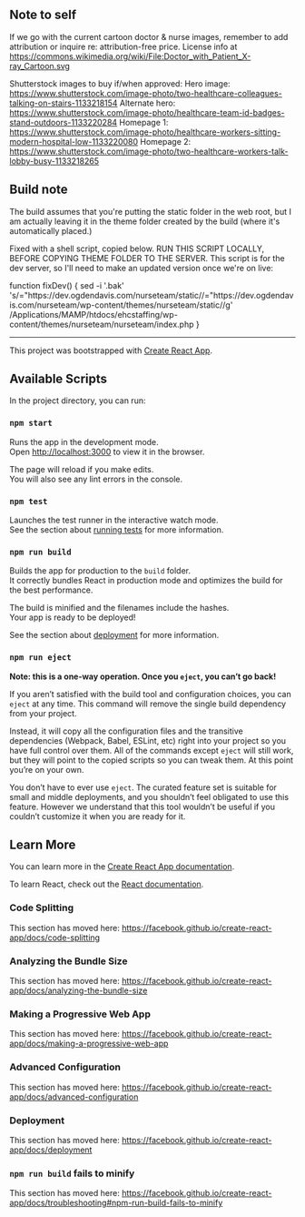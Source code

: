 ## Note to self

If we go with the current cartoon doctor & nurse images, remember to add attribution or inquire re: attribution-free price. License info at https://commons.wikimedia.org/wiki/File:Doctor_with_Patient_X-ray_Cartoon.svg

Shutterstock images to buy if/when approved:
Hero image: https://www.shutterstock.com/image-photo/two-healthcare-colleagues-talking-on-stairs-1133218154
Alternate hero: https://www.shutterstock.com/image-photo/healthcare-team-id-badges-stand-outdoors-1133220284
Homepage 1: https://www.shutterstock.com/image-photo/healthcare-workers-sitting-modern-hospital-low-1133220080
Homepage 2: https://www.shutterstock.com/image-photo/two-healthcare-workers-talk-lobby-busy-1133218265

## Build note

The build assumes that you're putting the static folder in the web root, but I
am actually leaving it in the theme folder created by the build (where it's
automatically placed.)

Fixed with a shell script, copied below. RUN THIS SCRIPT LOCALLY, BEFORE COPYING
THEME FOLDER TO THE SERVER. This script is for the dev server, so I'll need to
make an updated version once we're on live:

function fixDev() {
sed -i '.bak' 's/="https:\/\/dev.ogdendavis.com\/nurseteam\/static\//="https:\/\/dev.ogdendavis.com\/nurseteam\/wp-content\/themes\/nurseteam\/static\//g' /Applications/MAMP/htdocs/ehcstaffing/wp-content/themes/nurseteam/nurseteam/index.php
}

---

This project was bootstrapped with [Create React App](https://github.com/facebook/create-react-app).

## Available Scripts

In the project directory, you can run:

### `npm start`

Runs the app in the development mode.<br>
Open [http://localhost:3000](http://localhost:3000) to view it in the browser.

The page will reload if you make edits.<br>
You will also see any lint errors in the console.

### `npm test`

Launches the test runner in the interactive watch mode.<br>
See the section about [running tests](https://facebook.github.io/create-react-app/docs/running-tests) for more information.

### `npm run build`

Builds the app for production to the `build` folder.<br>
It correctly bundles React in production mode and optimizes the build for the best performance.

The build is minified and the filenames include the hashes.<br>
Your app is ready to be deployed!

See the section about [deployment](https://facebook.github.io/create-react-app/docs/deployment) for more information.

### `npm run eject`

**Note: this is a one-way operation. Once you `eject`, you can’t go back!**

If you aren’t satisfied with the build tool and configuration choices, you can `eject` at any time. This command will remove the single build dependency from your project.

Instead, it will copy all the configuration files and the transitive dependencies (Webpack, Babel, ESLint, etc) right into your project so you have full control over them. All of the commands except `eject` will still work, but they will point to the copied scripts so you can tweak them. At this point you’re on your own.

You don’t have to ever use `eject`. The curated feature set is suitable for small and middle deployments, and you shouldn’t feel obligated to use this feature. However we understand that this tool wouldn’t be useful if you couldn’t customize it when you are ready for it.

## Learn More

You can learn more in the [Create React App documentation](https://facebook.github.io/create-react-app/docs/getting-started).

To learn React, check out the [React documentation](https://reactjs.org/).

### Code Splitting

This section has moved here: https://facebook.github.io/create-react-app/docs/code-splitting

### Analyzing the Bundle Size

This section has moved here: https://facebook.github.io/create-react-app/docs/analyzing-the-bundle-size

### Making a Progressive Web App

This section has moved here: https://facebook.github.io/create-react-app/docs/making-a-progressive-web-app

### Advanced Configuration

This section has moved here: https://facebook.github.io/create-react-app/docs/advanced-configuration

### Deployment

This section has moved here: https://facebook.github.io/create-react-app/docs/deployment

### `npm run build` fails to minify

This section has moved here: https://facebook.github.io/create-react-app/docs/troubleshooting#npm-run-build-fails-to-minify
